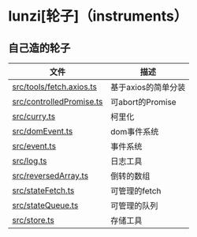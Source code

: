 # lunzi[轮子]（instruments）

## 自己造的轮子



| 文件                                                   | 描述             |
|------------------------------------------------------|----------------|
| [src/tools/fetch.axios.ts](doc/fetch_axios.md)       | 基于axios的简单分装   |
| [src/controlledPromise.ts](doc/controlledPromise.md) | 可abort的Promise |
| [src/curry.ts](doc/curry.md)                         | 柯里化            |
| [src/domEvent.ts](doc/domEvent.md)                   | dom事件系统        |
| [src/event.ts](doc/event.md)                         | 事件系统           |
| [src/log.ts](doc/log.md)                             | 日志工具           |
| [src/reversedArray.ts](doc/reversedArray.md)         | 倒转的数组          |
| [src/stateFetch.ts](doc/stateFetch.md)               | 可管理的fetch      |
| [src/stateQueue.ts](doc/stateQueue.md)               | 可管理的队列         |
| [src/store.ts](doc/store.md)                         | 存储工具           |
